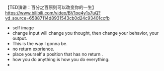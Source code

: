 【TED演讲：百分之百原则可以改变你的一生】https://www.bilibili.com/video/BV1pe4y1s7uQ?vd_source=65887114d8931543cb0d24c93401ccfb
- self image
- change input will change you thought, then change your behavior, your output.
- This is the way I gonna be. 
- no return exprience.
- place yourself a position that has no return .
- how you do anything is how you  do everything.
- 